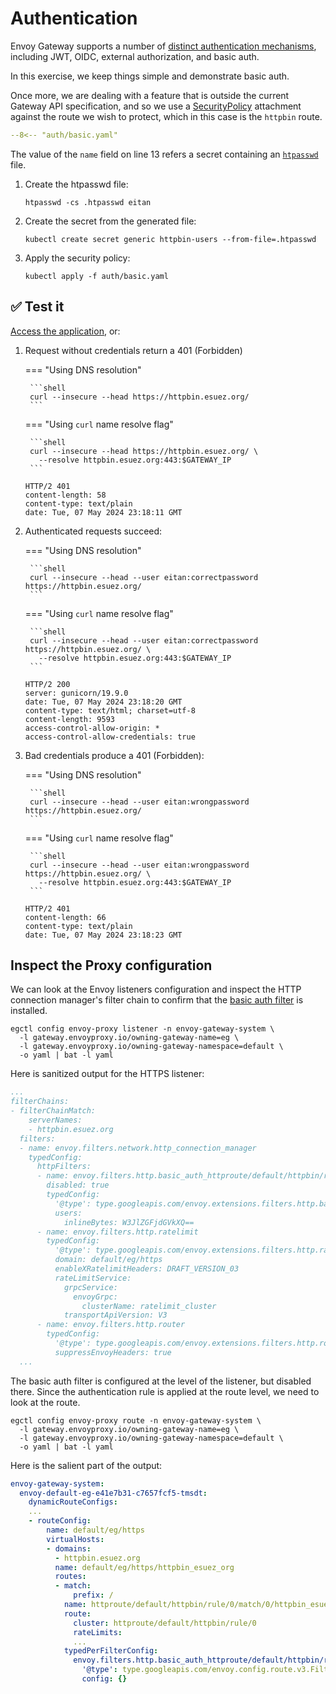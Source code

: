 # Authentication

Envoy Gateway supports a number of [distinct authentication mechanisms](https://gateway.envoyproxy.io/latest/api/extension_types/#securitypolicyspec), including JWT, OIDC, external authorization, and basic auth.

In this exercise, we keep things simple and demonstrate basic auth.

Once more, we are dealing with a feature that is outside the current Gateway API specification, and so we use a [SecurityPolicy](https://gateway.envoyproxy.io/v1.0.2/api/extension_types/#securitypolicy) attachment against the route we wish to protect, which in this case is the `httpbin` route.

```yaml linenums="1" hl_lines="13"
--8<-- "auth/basic.yaml"
```

The value of the `name` field on line 13 refers a secret containing an [`htpasswd`](https://httpd.apache.org/docs/2.4/programs/htpasswd.html) file.

1. Create the htpasswd file:

    ```shell
    htpasswd -cs .htpasswd eitan
    ```

1. Create the secret from the generated file:

    ```shell
    kubectl create secret generic httpbin-users --from-file=.htpasswd
    ```

1. Apply the security policy:

    ```shell
    kubectl apply -f auth/basic.yaml
    ```

## :white_check_mark: Test it

[Access the application](https://httpbin.esuez.org/), or:

1. Request without credentials return a 401 (Forbidden)

    === "Using DNS resolution"

        ```shell
        curl --insecure --head https://httpbin.esuez.org/
        ```

    === "Using `curl` name resolve flag"

        ```shell
        curl --insecure --head https://httpbin.esuez.org/ \
          --resolve httpbin.esuez.org:443:$GATEWAY_IP
        ```

    ```console
    HTTP/2 401
    content-length: 58
    content-type: text/plain
    date: Tue, 07 May 2024 23:18:11 GMT
    ```

1. Authenticated requests succeed:

    === "Using DNS resolution"

        ```shell
        curl --insecure --head --user eitan:correctpassword https://httpbin.esuez.org/
        ```

    === "Using `curl` name resolve flag"

        ```shell
        curl --insecure --head --user eitan:correctpassword https://httpbin.esuez.org/ \
          --resolve httpbin.esuez.org:443:$GATEWAY_IP
        ```

    ```console
    HTTP/2 200
    server: gunicorn/19.9.0
    date: Tue, 07 May 2024 23:18:20 GMT
    content-type: text/html; charset=utf-8
    content-length: 9593
    access-control-allow-origin: *
    access-control-allow-credentials: true
    ```

1. Bad credentials produce a 401 (Forbidden):

    === "Using DNS resolution"

        ```shell
        curl --insecure --head --user eitan:wrongpassword https://httpbin.esuez.org/
        ```

    === "Using `curl` name resolve flag"

        ```shell
        curl --insecure --head --user eitan:wrongpassword https://httpbin.esuez.org/ \
          --resolve httpbin.esuez.org:443:$GATEWAY_IP
        ```

    ```console
    HTTP/2 401
    content-length: 66
    content-type: text/plain
    date: Tue, 07 May 2024 23:18:23 GMT
    ```

## Inspect the Proxy configuration

We can look at the Envoy listeners configuration and inspect the HTTP connection manager's filter chain to confirm that the [basic auth filter](https://www.envoyproxy.io/docs/envoy/v1.30.1/configuration/http/http_filters/basic_auth_filter.html) is installed.

```shell
egctl config envoy-proxy listener -n envoy-gateway-system \
  -l gateway.envoyproxy.io/owning-gateway-name=eg \
  -l gateway.envoyproxy.io/owning-gateway-namespace=default \
  -o yaml | bat -l yaml
```

Here is sanitized output for the HTTPS listener:

```yaml linenums="1" hl_lines="10-15"
...
filterChains:
- filterChainMatch:
    serverNames:
    - httpbin.esuez.org
  filters:
  - name: envoy.filters.network.http_connection_manager
    typedConfig:
      httpFilters:
      - name: envoy.filters.http.basic_auth_httproute/default/httpbin/rule/0/match/0/httpbin_esuez_org
        disabled: true
        typedConfig:
          '@type': type.googleapis.com/envoy.extensions.filters.http.basic_auth.v3.BasicAuth
          users:
            inlineBytes: W3JlZGFjdGVkXQ==
      - name: envoy.filters.http.ratelimit
        typedConfig:
          '@type': type.googleapis.com/envoy.extensions.filters.http.ratelimit.v3.RateLimit
          domain: default/eg/https
          enableXRatelimitHeaders: DRAFT_VERSION_03
          rateLimitService:
            grpcService:
              envoyGrpc:
                clusterName: ratelimit_cluster
            transportApiVersion: V3
      - name: envoy.filters.http.router
        typedConfig:
          '@type': type.googleapis.com/envoy.extensions.filters.http.router.v3.Router
          suppressEnvoyHeaders: true
  ...
```

The basic auth filter is configured at the level of the listener, but disabled there.
Since the authentication rule is applied at the route level, we need to look at the route.

```shell
egctl config envoy-proxy route -n envoy-gateway-system \
  -l gateway.envoyproxy.io/owning-gateway-name=eg \
  -l gateway.envoyproxy.io/owning-gateway-namespace=default \
  -o yaml | bat -l yaml
```

Here is the salient part of the output:

```yaml linenums="1" hl_lines="19-22"
envoy-gateway-system:
  envoy-default-eg-e41e7b31-c7657fcf5-tmsdt:
    dynamicRouteConfigs:
    ...
    - routeConfig:
        name: default/eg/https
        virtualHosts:
        - domains:
          - httpbin.esuez.org
          name: default/eg/https/httpbin_esuez_org
          routes:
          - match:
              prefix: /
            name: httproute/default/httpbin/rule/0/match/0/httpbin_esuez_org
            route:
              cluster: httproute/default/httpbin/rule/0
              rateLimits:
              ...
            typedPerFilterConfig:
              envoy.filters.http.basic_auth_httproute/default/httpbin/rule/0/match/0/httpbin_esuez_org:
                '@type': type.googleapis.com/envoy.config.route.v3.FilterConfig
                config: {}
```
